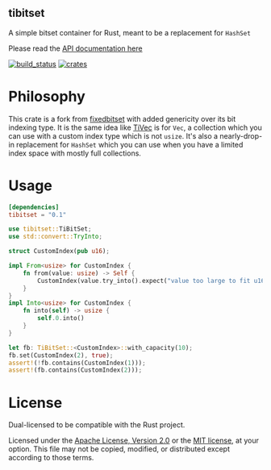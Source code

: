 tibitset
---

A simple bitset container for Rust, meant to be a replacement for `HashSet`

Please read the [API documentation here](https://docs.rs/tibitset/)

[![build\_status](https://github.com/bestouff/tibitset/workflows/Continuous%20integration/badge.svg?branch=master)](https://github.com/bestouff/tibitset/actions)
[![crates](https://img.shields.io/crates/v/tibitset.svg)](https://crates.io/crates/tibitset)

# Philosophy

This crate is a fork from [fixedbitset](https://crates.io/crates/fixedbitset) with added genericity over its
bit indexing type. It is the same idea like [TiVec](https://crates.io/crates/typed-index-collections) is for `Vec`,
a collection which you can use with a custom index type which is not `usize`.
It's also a nearly-drop-in replacement for `HashSet` which you can use when you have a limited index space
with mostly full collections.

# Usage

```toml
[dependencies]
tibitset = "0.1"
```

```rust
use tibitset::TiBitSet;
use std::convert::TryInto;

struct CustomIndex(pub u16);

impl From<usize> for CustomIndex {
    fn from(value: usize) -> Self {
        CustomIndex(value.try_into().expect("value too large to fit u16"))
    }
}
impl Into<usize> for CustomIndex {
    fn into(self) -> usize {
        self.0.into()
    }
}

let fb: TiBitSet::<CustomIndex>::with_capacity(10);
fb.set(CustomIndex(2), true);
assert!(!fb.contains(CustomIndex(1)));
assert!(fb.contains(CustomIndex(2)));
```


# License

Dual-licensed to be compatible with the Rust project.

Licensed under the [Apache License, Version 2.0](https://www.apache.org/licenses/LICENSE-2.0)
 or the [MIT license](https://opensource.org/licenses/MIT),
 at your option. This file may not be copied, modified, or distributed except
according to those terms.
